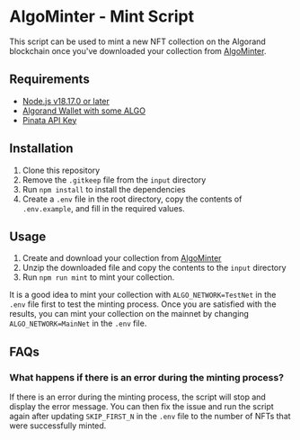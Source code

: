 # AlgoMinter - Mint Script

This script can be used to mint a new NFT collection on the Algorand blockchain once you've downloaded your collection from [AlgoMinter](https://www.algominter.art/).

## Requirements

- [Node.js v18.17.0 or later](https://nodejs.org/en/download)
- [Algorand Wallet with some ALGO](https://algorandwallet.com/)
- [Pinata API Key](https://docs.pinata.cloud/account-management/api-keys)

## Installation

1. Clone this repository
2. Remove the `.gitkeep` file from the `input` directory
3. Run `npm install` to install the dependencies
4. Create a `.env` file in the root directory, copy the contents of `.env.example`, and fill in the required values.

## Usage

1. Create and download your collection from [AlgoMinter](https://www.algominter.art/)
2. Unzip the downloaded file and copy the contents to the `input` directory
3. Run `npm run mint` to mint your collection.

It is a good idea to mint your collection with `ALGO_NETWORK=TestNet` in the `.env` file first to test the minting process. Once you are satisfied with the results, you can mint your collection on the mainnet by changing `ALGO_NETWORK=MainNet` in the `.env` file.

## FAQs

### What happens if there is an error during the minting process?

If there is an error during the minting process, the script will stop and display the error message. You can then fix the issue and run the script again after updating `SKIP_FIRST_N` in the `.env` file to the number of NFTs that were successfully minted.
